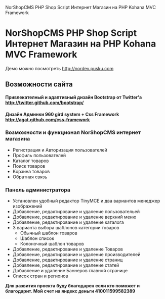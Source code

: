 <p>NorShopCMS PHP Shop Script Интернет Магазин на PHP Kohana MVC Framework</p>
<h1>NorShopCMS PHP Shop Script Интернет Магазин на PHP Kohana MVC Framework</h1>
<p>Демо можно посмотреть <a href="http://nordev.pusku.com">http://nordev.pusku.com</a></p>
<h2> Возможности сайта</h2>
<h4>Привлекателный и адаптивный дизайн Bootstrap от Twitter'а <a href="http://twitter.github.com/bootstrap/">http://twitter.github.com/bootstrap/</a></h4>
<h4>Дизайн Админки 960 gird system + Css Framework <a href="http://agat.github.com/css-framework">http://agat.github.com/css-framework</a></h4>
<h3> Возможности и функционал NorShopCMS интернет магазина</h3>
<ul>
<li> Регистрация и Авторизация пользователей </li>
<li>Профиль пользователей </li>
<li>Каталог товаров</li>
<li>Поиск товаров</li>
<li>Корзина товаров</li>
<li>Обратная связь</li>
</ul>
<h3>Панель администратора </h3>
<ul>
<li> Установлен удобный редактор TinyMCE и два вариантов менеджер изображений</li>
<li>Добавление, редактирование и удаление пользовательей</li>
<li>Добавление, редактирование и удаление верхний меню</li>
<li>Добавление, редактирование и удаление каталога</li>
<li>3 варианта выбора шаблонов категории товаров
<ul>
<li>Обычный шаблон товаров</li>
<li>Шаблон список</li>
<li>Колоночный шаблон товаров</li>
</ul>
</li>
<li>Добавление, редактирование и удаление Товаров</li>
<li>Добавление, редактирование и удаление производителей</li>
<li>Добавление, редактирование и удаление страниц</li>
<li>Добавление, редактирование и удаление статей</li>
<li>Добавление и удаление Баннеров главной странице</li>
<li>Список стран и регионов</li>
</ul>
<p><strong>Для развития проекта буду благодарен если кто поможет и благодарит. Мой счет на яндекс деньги 410011599582389</strong></p>
<p><strong><br /></strong></p>